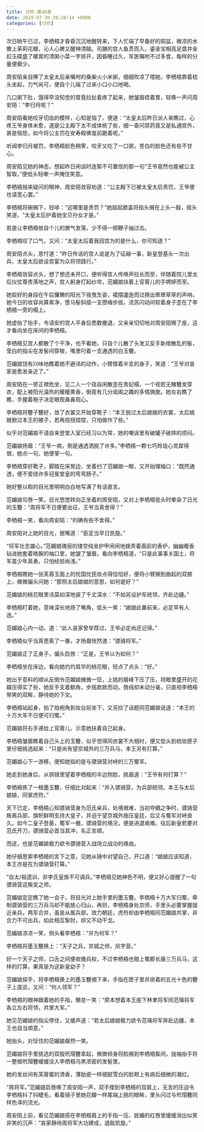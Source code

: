 ```yaml
---
title: 讨欢-第46章
date: 2019-07-30 20:28:14 +0800
categories: [讨欢]
---
```


次日晌午已过，李栖梧才昏昏沉沉地醒转来，下人忙端了早备好的铜盆，微凉的水撒上茉莉花瓣，沁人心脾又醒神清脑。司膳的宫人鱼贯而入，鎏金宝相高足盘并金扣玉碟盛了暖胃的清粥小菜一字排开，因昏睡过久，军医嘱咐不过多食，每样的分量便极少。

周安陌亲自捧了太皇太后亲嘱咐的桑柴火小米粥，细细吹凉了喂她，李栖梧靠着枕头坐起，力气尚可，便自个儿端了过来小口小口地喝。

几口粥下肚，饿得早没知觉的胃竟拉扯着疼了起来，她皱眉捂着胃，轻嘶一声问周安陌：“李归月呢？”

周安陌看她咬牙切齿的模样，心知是恼了，便道：“太皇太后昨日派人来瞧过，心疼王爷身体未愈，道是公主殿下太不成体统了些，细一查问禁药竟又是私通宫外，甚是恼怒，如今将公主罚在安寿殿佛龛前跪着呢。”

听闻李归月被罚，李栖梧脸色稍霁，咬牙又吃了一口粥，苍白的脸色还有些不甘心。

周安陌见她的神态，想起昨日闲谈时连絮不可置信的那一句“王爷竟然也能被公主智取，”便低头轻嗽一声掩住笑意。

李栖梧抛来疑问的眼神，周安陌敛容劝道：“公主殿下已被太皇太后责罚，王爷便也请宽心罢。”

李栖梧将碗搁下，轻哧：“这哪里是责罚？”她屈起膝盖将指头搁在上头一敲，摇头笑道，“太皇太后护着她宝贝孙女才是。”

若是让李栖梧依自个儿的脾气发落，少不得一顿鞭子抽过去。

李栖梧叹了口气，又问：“太皇太后着我回宫为的是什么，你可知道？”

周安陌点头，思忖道：“昨日传话的宫人说是为了征越一事，新皇登基头一次出兵，太皇太后欲设宫宴为众将领践行。”

李栖梧敛容点头，想了想还未开口，便听得宫人传唤声拉长而至，伴随着院儿里太后仪仗尊贵落地之声，宫人躬身打起纱帘，范媚娘扶着上官蓉儿的手娉婷而至。

她姣好的身段在午后慵懒的阳光下摇曳生姿，裙摆逶迤而过擦出窸窸窣窣的声响，她今日的妆容尚算素净，堕马髻斜插一支攒梅步摇，流苏闪动间软着身子歪在了李栖梧一旁的榻上。

她虚抬了抬手，令请安的宫人平身后悉数撤退，又亲亲切切地对周安陌赐了座，这才看向坐在床间的李栖梧。

李栖梧见宫人都散了个干净，也不看她，只自个儿散了头发又反手新绾散乱的髻，莹白的指尖在发髻间穿梭，嘴里叼着一支通透的白玉簪。

范媚娘饶有兴味地瞧着她不避讳的动作，小臂撑着半支的身子，笑道：“王爷对哀家是愈发亲近了。”

周安陌在一旁正襟危坐，见二人一个径自闲散歪在贵妃榻，一个视若无睹簪发穿衣，配上被阳光温热的暖暖熏香，倒竟有几分闺阁之趣的多情旖旎。她左右瞧了瞧，手握着袍子决定眼观鼻鼻观心。

李栖梧将簪子簪好，敛了衣裳又开始穿靴子：“本王脱过太后娘娘的衣裳，太后娘娘掀过本王的被子，若再扭扭捏捏，只怕做作了些。”

似乎对范媚娘不请自来登堂入室已经习以为常，她的嘲讽里有破罐子破摔的烦闷。

范媚娘扬眉：“王爷一病，倒是通透洒脱了许多。”李栖梧一颗七巧玲珑心灵犀得很，她点一句，她便掌一句。

李栖梧穿好靴子，脚踏在床凳边，坐着扫了范媚娘一眼，又开始理袖口：“既然通透，便不爱绕许多冠冕堂皇的弯弯肠子。”

她好整以暇的目光里明明白白地写满了有话直言。

范媚娘勾唇一笑，目光悠悠转向正坐着的周安陌，又对上李栖梧低头时晕染了日光的玉簪：“周将军不日便要出征，王爷当真舍得？”

李栖梧一笑，看向周安陌：“的确有些不舍得。”

周安陌对上她的目光，抿嘴道：“臣定当早日凯旋。”

“将军壮志雄心。”范媚娘瑰丽的镂空纯金护甲闲闲地拨弄着面前的香炉，幽幽暖香钻进她套着皓腕的袖口里，她皱了皱眉，看向李栖梧道，“只是此事事关国土，将军虽少年英勇，只怕经验尚浅。”

李栖梧瞧她一张芙蓉玉面上的忧国忧民妆点得恰恰好，便将小臂搁到曲起的双膝上，微微偏头问她：“那照太后娘娘的意思，如何是好？”

范媚娘的桃花眼里讳莫如深地装了千丈深水：“不如另设护军统领，齐赴边疆。”

李栖梧盯着她，意味深长地扬了嘴角，低头一笑：“娘娘此番前来，必定早有人选。”

范媚娘心内一动，道：“此人哀家曾举荐过，王爷必定尚还记得。”

李栖梧似乎当真思索了一番，才扬眉恍然道：“骠骑将军。”

范媚娘正了正身子，偏头启唇：“正是，王爷以为如何？”

李栖梧坐在床边，看向她灼灼其华的桃花眼，轻点了点头：“好。”

她出乎意料的顺从反倒令范媚娘微微一怔，上挑的眉峰下压了压，将眼里盛开的花瓣压得实了些，她反手支着额角，步摇款款而动，唇线却未动分毫，只直视李栖梧带笑的双眸，静待她的下文。

李栖梧站起身，拍了拍袍角到妆台前坐下，又另捡了话题同范媚娘说道：“本王的十万大军不日便可归蜀。”

范媚娘将右手递给上官蓉儿，示意她扶着自己起身。

李栖梧皱眉瞧着自己头上的玉簪，似乎觉得同衣裳不大相衬，便又低头到梳妆匣子里仔细挑选起来：“只是尚有望京城外的三万兵马，本王另有打算。”

范媚娘心下一游移，便知她指的是与骠骑营对峙的三万蜀军。

她走到她身后，从铜镜里望着李栖梧的半边侧脸，挑眉道：“王爷有何打算？”

李栖梧拣了一根墨玉簪，仔细比对起来：“并入骠骑营，为兵部统领。本王与太后娘娘，同掌虎符。”

天下已定，李栖梧心知骠骑营身为范氏亲兵，处境艰难，当初夺嫡之争时，骠骑营叛离兵部，旗帜鲜明支持大皇子，并迫于望京城外施压皇廷，后又与蜀军对峙良久。如今二皇子登基，蜀军一撤，骠骑营的境况，便是进退艰难。往后新皇若要对范氏开刀，骠骑营必首当其冲，名正言顺。

而这，也是范媚娘极力欲令骠骑营入战场立战功的缘由。

她仔细思索李栖梧的言下之意，见她从镜中对望自己，开口道：“娘娘应该知道，本王亦是在为骠骑营打算。”

“自太/祖遗训，非李氏皇族不可调兵。”李栖梧见她神色不明，便又好心提醒了一句骠骑营这叛变之师。

范媚娘定定瞧了她一会子，将目光对上她手里的墨玉簪。李栖梧十万大军归蜀，牵制骠骑营的三万兵马却不能放心归山，再则，李栖梧身处京师，手里头必要掌握就近亲兵。两军合并，虽是从属兵部，效力朝廷，虎符却由李栖梧同范媚娘共掌，非合力不可出兵，如此相互掣肘，却又不动干戈。

范媚娘凉凉一笑，侧头看李栖梧：“并为何军？”

李栖梧将墨玉簪换上：“天子之兵，京城之师，凤字营。”

好一个天子之师，口舌之间便收缴兵权，不过李栖梧也赔上蜀郡长康三万兵马，这样的打算，果真是为这新皇幼子？

范媚娘探手，将李栖梧换上的墨玉簪摘下来，手指在匣子里并排着的五光十色的簪子上逡巡，又问：“何人领军？”

李栖梧的眼神跟着她的手指，懒怠一笑：“原本想着本王座下林聿将军同范瑀将军各立左右将领，共掌大军。”

她见范媚娘的指尖停住，又缓声道：“若太后娘娘极力欲令范瑀将军奔赴边疆，本王也自当顺意。”

她抬头，对怔住的范媚娘粲然一笑。

范媚娘将手里挑选的双股玳瑁簪拿起，微微倾身将脸搁到李栖梧鬓间，拢袖抬手将一整根玳瑁簪缓缓没入李栖梧乌黑浓密的发髻里。

她的发丝间有芙蓉蜜的清香，薄胎瓷一样细腻雪白的脸颊上有病后细微的潮红。

“周将军。”范媚娘启唇唤了周安陌一声，双手撑到李栖梧的双肩上，无言的压迫令李栖梧抖了抖睫毛，看着镜子里她花瓣一样尾端上挑的眼眸，里头闪过与玳瑁簪同样色泽的流光。

周安陌上前，看见范媚娘搭在李栖梧肩上的手指一压，妩媚的红唇里缓缓淌出似笑非笑的沉声：“哀家静待周将军大功建成，退敌凯旋。”

